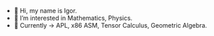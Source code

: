 - 👋 Hi, my name is Igor.
- 👀 I’m interested in Mathematics, Physics.
- 🌱 Currently → APL, x86 ASM, Tensor Calculus, Geometric Algebra.

